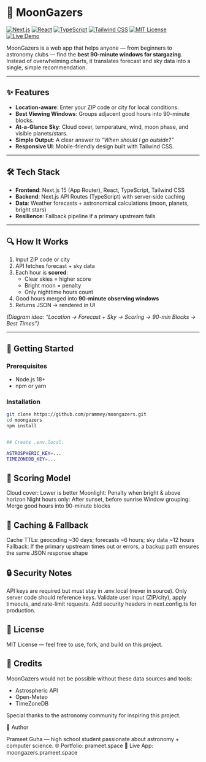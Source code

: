 # 🌙 MoonGazers

[![Next.js](https://img.shields.io/badge/Next.js-15-black?logo=next.js)](https://nextjs.org/) 
[![React](https://img.shields.io/badge/React-18-61DAFB?logo=react&logoColor=white)](https://react.dev/) 
[![TypeScript](https://img.shields.io/badge/TypeScript-5-blue?logo=typescript)](https://www.typescriptlang.org/) 
[![Tailwind CSS](https://img.shields.io/badge/TailwindCSS-3-38B2AC?logo=tailwind-css)](https://tailwindcss.com/) 
[![MIT License](https://img.shields.io/badge/license-MIT-green)](LICENSE) 
[![Live Demo](https://img.shields.io/badge/demo-online-brightgreen)](https://moongazers.prameet.space/)

MoonGazers is a web app that helps anyone — from beginners to astronomy clubs — find the **best 90-minute windows for stargazing**.  
Instead of overwhelming charts, it translates forecast and sky data into a single, simple recommendation.  

---

## ✨ Features
- **Location-aware**: Enter your ZIP code or city for local conditions.  
- **Best Viewing Windows**: Groups adjacent good hours into 90-minute blocks.  
- **At-a-Glance Sky**: Cloud cover, temperature, wind, moon phase, and visible planets/stars.  
- **Simple Output**: A clear answer to *“When should I go outside?”*  
- **Responsive UI**: Mobile-friendly design built with Tailwind CSS.  

---

## 🛠 Tech Stack
- **Frontend**: Next.js 15 (App Router), React, TypeScript, Tailwind CSS  
- **Backend**: Next.js API Routes (TypeScript) with server-side caching  
- **Data**: Weather forecasts + astronomical calculations (moon, planets, bright stars)  
- **Resilience**: Fallback pipeline if a primary upstream fails  

---

## 🔍 How It Works
1. Input ZIP code or city  
2. API fetches forecast + sky data  
3. Each hour is **scored**:  
   - Clear skies = higher score  
   - Bright moon = penalty  
   - Only nighttime hours count  
4. Good hours merged into **90-minute observing windows**  
5. Returns JSON → rendered in UI  

*(Diagram idea: “Location → Forecast + Sky → Scoring → 90-min Blocks → Best Times”)*  

---

## 🚀 Getting Started

### Prerequisites
- Node.js 18+  
- npm or yarn  

### Installation
```bash
git clone https://github.com/prammey/moongazers.git
cd moongazers
npm install


## Create .env.local:

ASTROSPHERIC_KEY=...
TIMEZONEDB_KEY=...

```

## 🧮 Scoring Model

Cloud cover: Lower is better
Moonlight: Penalty when bright & above horizon
Night hours only: After sunset, before sunrise
Window grouping: Merge good hours into 90-minute blocks

## 🧱 Caching & Fallback

Cache TTLs: geocoding ~30 days; forecasts ~6 hours; sky data ~12 hours
Fallback: If the primary upstream times out or errors, a backup path ensures the same JSON response shape

## 🔒 Security Notes

API keys are required but must stay in .env.local (never in source).
Only server code should reference keys.
Validate user input (ZIP/city), apply timeouts, and rate-limit requests.
Add security headers in next.config.ts for production.

## 📜 License

MIT License — feel free to use, fork, and build on this project.

## 🙏 Credits

MoonGazers would not be possible without these data sources and tools:

- Astrospheric API 
- Open-Meteo
- TimeZoneDB


Special thanks to the astronomy community for inspiring this project.

👤 Author

Prameet Guha — high school student passionate about astronomy + computer science.
🌐 Portfolio: prameet.space
🚀 Live App: moongazers.prameet.space
